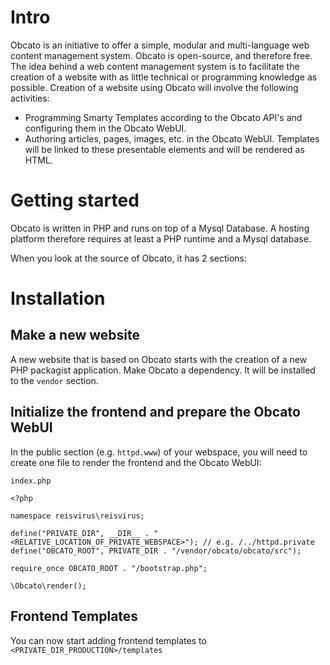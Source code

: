 # Intro
Obcato is an initiative to offer a simple, modular and multi-language web content management system. Obcato is open-source, and therefore free. The idea behind a web content management system is to facilitate the creation of a website with as little technical or programming knowledge as possible. Creation of a website using Obcato will involve the following activities:

* Programming Smarty Templates according to the Obcato API's and configuring them in the Obcato WebUI.
* Authoring articles, pages, images, etc. in the Obcato WebUI. Templates will be linked to these presentable elements and will be rendered as HTML.

# Getting started
Obcato is written in PHP and runs on top of a Mysql Database. A hosting platform therefore requires at least a PHP runtime and a Mysql database.

When you look at the source of Obcato, it has 2 sections:

# Installation

## Make a new website
A new website that is based on Obcato starts with the creation of a new PHP packagist application. Make Obcato a dependency. It will be installed to the `vendor` section.

## Initialize the frontend and prepare the Obcato WebUI
In the public section (e.g. `httpd.www`) of your webspace, you will need to create one file to render the frontend and the Obcato WebUI:

`index.php`
```
<?php

namespace reisvirus\reisvirus;

define("PRIVATE_DIR", __DIR__ . "<RELATIVE_LOCATION_OF_PRIVATE_WEBSPACE>"); // e.g. /../httpd.private
define("OBCATO_ROOT", PRIVATE_DIR . "/vendor/obcato/obcato/src");

require_once OBCATO_ROOT . "/bootstrap.php";

\Obcato\render();
```

## Frontend Templates
You can now start adding frontend templates to `<PRIVATE_DIR_PRODUCTION>/templates`
